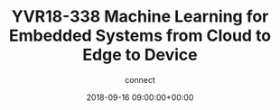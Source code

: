 ---
amazon_s3_presentation_url: None
amazon_s3_video_url: None
author: connect
categories:
- yvr18
comments: false
date: '2018-09-16 09:00:00+00:00'
image:
  featured: true
  name: YVR18-338.png
  path: /assets/images/featured-images/YVR18-338.png
layout: resource-post
session_id: YVR18-338
session_track: 'Machine Learning/AI, AI and Neural Networks on Arm Summit '
slideshare_presentation_url: None
speakers: None
title: YVR18-338  Machine Learning for Embedded Systems from Cloud to Edge to Device
youtube_video_url: None
---